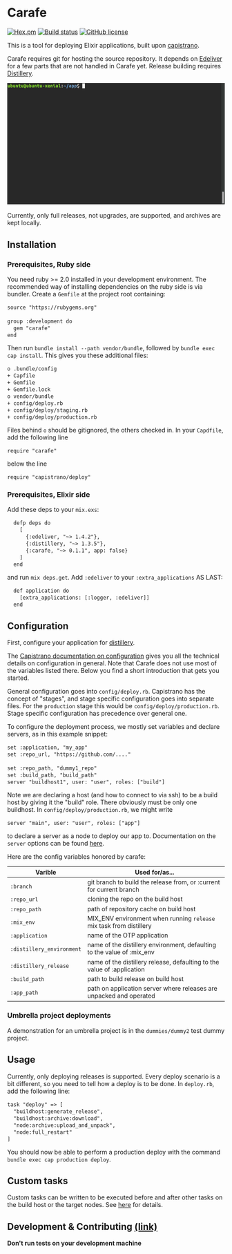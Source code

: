 # Carafe

[![Hex.pm](http://img.shields.io/hexpm/v/carafe.svg)](https://hex.pm/packages/carafe)
[![Build status](https://circleci.com/gh/schnittchen/carafe/tree/master.svg?style=shield&circle-token=196cd3a80a40aabb92eb48e005fd12230ccf5dbb)](https://circleci.com/gh/schnittchen/carafe)
[![GitHub license](https://img.shields.io/badge/license-MIT-blue.svg)](https://raw.githubusercontent.com/schnittchen/carafe/master/LICENSE.md)

This is a tool for deploying Elixir applications, built upon [capistrano](http://capistranorb.com/).

Carafe requires git for hosting the source repository. It depends on
[Edeliver](https://github.com/boldpoker/edeliver) for a few parts that are not handled in
Carafe yet. Release building requires [Distillery](https://github.com/bitwalker/distillery).

![Screenshot](https://github.com/schnittchen/carafe/blob/master/deploy.gif)

Currently, only full releases, not upgrades, are supported, and archives are
kept locally.

## Installation

### Prerequisites, Ruby side

You need ruby >= 2.0 installed in your development environment. The recommended way of installing dependencies on the ruby side is via bundler. Create a `Gemfile` at
the project root containing:

```
source "https://rubygems.org"

group :development do
  gem "carafe"
end
```

Then run `bundle install --path vendor/bundle`, followed by `bundle exec cap install`. This gives you
these additional files:

```
o .bundle/config
+ Capfile
+ Gemfile
+ Gemfile.lock
o vendor/bundle
+ config/deploy.rb
+ config/deploy/staging.rb
+ config/deploy/production.rb
```

Files behind `o` should be gitignored, the others checked in. In your `Capdfile`, add the following line
```
require "carafe"
```
below the line
```
require "capistrano/deploy"
```

### Prerequisites, Elixir side

Add these deps to your `mix.exs`:

```
  defp deps do
    [
      {:edeliver, "~> 1.4.2"},
      {:distillery, "~> 1.3.5"},
      {:carafe, "~> 0.1.1", app: false}
    ]
  end
```

and run `mix deps.get`. Add `:edeliver` to your `:extra_applications` AS LAST:

```
  def application do
    [extra_applications: [:logger, :edeliver]]
  end
```

## Configuration

First, configure your application for [distillery](https://github.com/bitwalker/distillery/).

The [Capistrano documentation on configuration](http://capistranorb.com/documentation/getting-started/configuration/)
gives you all the technical details on configuration in general. Note that Carafe does not use most of the
variables listed there. Below you find a short introduction that gets you started.

General configuration goes into `config/deploy.rb`. Capistrano has the concept of "stages", and stage specific
configuration goes into separate files. For the `production` stage this would be `config/deploy/production.rb`.
Stage specific configuration has precedence over general one.

To configure the deployment process, we mostly set variables and declare servers, as in this example snippet:

```
set :application, "my_app"
set :repo_url, "https://github.com/...."

set :repo_path, "dummy1_repo"
set :build_path, "build_path"
server "buildhost1", user: "user", roles: ["build"]
```

Note we are declaring a host (and how to connect to via ssh) to be a build host by giving it the "build" role.
There obviously must be only one buildhost. In `config/deploy/production.rb`, we might write

```
server "main", user: "user", roles: ["app"]
```

to declare a server as a node to deploy our app to.
Documentation on the `server`
options can be found [here](http://capistranorb.com/documentation/advanced-features/properties/).

Here are the config variables honored by carafe:

|Varible|Used for/as...|
|---|---|
|`:branch`| git branch to build the release from, or :current for current branch|
|`:repo_url`| cloning the repo on the build host|
|`:repo_path`| path of repository cache on build host|
|`:mix_env`| MIX_ENV environment when running `release` mix task from distillery|
|`:application`| name of the OTP application|
|`:distillery_environment`| name of the distillery environment, defaulting to the value of :mix_env|
|`:distillery_release`| name of the distillery release, defaulting to the value of :application|
|`:build_path`| path to build release on build host|
|`:app_path`| path on application server where releases are unpacked and operated|

### Umbrella project deployments

A demonstration for an umbrella project is in the `dummies/dummy2` test dummy project.

## Usage

Currently, only deploying releases is supported. Every deploy scenario is a bit different, so
you need to tell how a deploy is to be done. In `deploy.rb`, add the following line:

```
task "deploy" => [
  "buildhost:generate_release",
  "buildhost:archive:download",
  "node:archive:upload_and_unpack",
  "node:full_restart"
]
```

You should now be able to perform a production deploy with the command `bundle exec cap production deploy`.

## Custom tasks

Custom tasks can be written to be executed before and after other tasks on the build
host or the target nodes. See [here](customtasks.html) for details.

## Development & Contributing [(link)](contributing.html)

**Don't run tests on your development machine**

